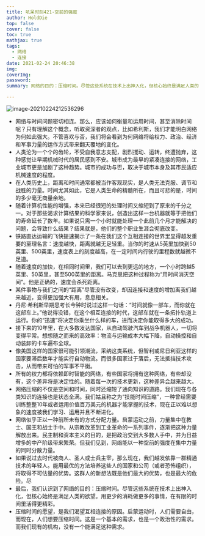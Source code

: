```yaml
---
title: 吼呆时刻421-空前的强度
author: HoldDie
top: false
cover: false
toc: true
mathjax: true
tags:
  - 网络
  - 连接
date: 2021-02-24 20:46:38
img:
coverImg:
password:
summary: 网络的目的：压缩时间。尽管这些系统在技术上出神入化，但核心始终是满足人类的欲望。用更少的消耗做更多的事情，在有限的时间里活得更精彩。

---
```


![image-20210224212536296](https://cdn.jsdelivr.net/gh/HoldDie/img1/20210224212536.png)

- 网络与时间问题密切相连。那么，应该如何衡量和运用时间，甚至消除时间呢？只有理解这个概念，听取资深者的观点，比如希利斯，我们才能明白网络为何如此强大。不管喜欢与否，我们将会看到为何网络将给权力、政治、经济和军事力量的运作方式带来翻天覆地的变化。
- 人类沦为一个个的齿轮，不受自我意志支配，剧烈搅动、运转，终遭抛弃，这种感觉让早期机械时代的居民感到不安。城市成为最早的紧凑连接的网络，工业城市更是加剧了这种趋势。城市的成功与否，取决于城市本身及其市民适应机械速度的程度。
- 在人类历史上，距离和时间通常都被当作客观现实，是人类无法克服、调节和战胜的力量。时间尤其如此，它是人类生命的精髓所在，而且可悲的是，时间的多少毫无商量余地。
- 随着计算机性能的增强，本来已经很短的处理时间又缩短到了原来的千分之一。对于那些渴求计算结果的科学家来说，创造出这样一台机器就等于把他们的寿命延长了数年。如果说只需一个小时就能处理一个此前几个月才能解决的问题，会导致什么结果？结果就是，他们的整个职业生涯会彻底改变。
- 铁路直达运输的飞快提速揭示了一条在我们这个互相连接的世界里显得越发重要的至理名言：速度越快，距离就越无足轻重。当你的时速从5英里加快到50英里、500英里，速度表上的刻度越高，在一定时间内行驶的里程数就越微不足道。
- 随着速度的加快，在相同时间里，我们可以去到更远的地方，一个小时跨越5英里、50英里，甚至500英里的距离。马克思把这种过程称为“用时间消灭空间”。他是正确的，速度会杀死距离。
- 某件事物与我们之间的“距离”尽管没有改变，却因连接和速度的增加离我们越来越近，变得更加强大有用，息息相关。
- 丹尼·希利斯早期思考长今钟时说过这样一句话：“时间就像一部车，而你就在这部车上。”他说得没错，在这个相互连接的时代，这部车就在一条拓扑轨道上运行。你的“迅速”将决定你乘坐什么样的车，进而决定你能取得多大的成功。
- 接下来的10年里，在大多数发达国家，从自动驾驶汽车到战争机器人，一切将变得平常。想想随之而来的高效率：物流与运输成本大幅下降，自动操控和自动装卸的卡车遍布全球。
- 像美国这样的国家很可能引领潮流，采纳这类系统，但智利或尼日利亚这样的国家要滞后数年才能实行自动物流。而很多国家过于落后，无法抵挡技术攻击，从而带来可怕的军事不平衡。
- 所有的权力都将依赖即时智能的网络，有些国家将拥有这种网络，有些却没有，这个差异将是决定性的。随着每一次的技术更新，这种差异会越来越大。
- 网络压缩的不仅是空间和时间，同时还缩短了通向知识的道路。我们现在与各类知识的连接也是状态全满。我们姑且称之为“技能时间压缩”，一种曾经需要训练整整10年或者运用价值百万美元的机器才能掌握的技术，现在正以难以想象的速度被我们学习、运用并且不断进化。
- 网络似乎正以一种前所未有的方式分配力量。启蒙运动之前，力量集中在教士、国王和战士手中。从宗教改革到工业革命的一系列事件，逐渐把这种力量解放出来。民主制和资本主义的目的，是把政治交到大多数人手中，并为日益增多的中产阶级带来繁荣。但我们见到，网络能以一种空前的强度在集中力量的同时分散力量。
- 如果说过去时代被商人、圣人或士兵主宰，那么现在，我们越发依靠一群精通技术的年轻人。能用最优的方法培养这些人的国家和公司（或者恐怖组织），将取得不可估量的优势。这群人的新想法既是他们最大的优势，也是最大的危险。尽
- 最后，我们认识到了网络的目的：压缩时间。尽管这些系统在技术上出神入化，但核心始终是满足人类的欲望。用更少的消耗做更多的事情，在有限的时间里活得更精彩。
- 压缩时间的愿望，是我们渴望互相连接的原因。启蒙运动时，人们需要自由，而现在，人们想要压缩时间。这是一个基本的需求，也是一个政治性的需求。而我们现有的机构，没有一个能满足这种需求。